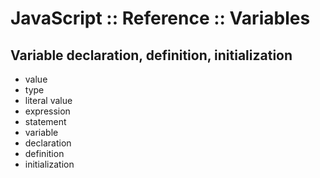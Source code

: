 # JavaScript :: Reference :: Variables



## Variable declaration, definition, initialization

- value
- type
- literal value
- expression
- statement
- variable
- declaration
- definition
- initialization
